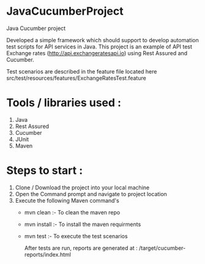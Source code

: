 # JavaCucumberProject
Java Cucumber project

Developed a simple framework which should support to develop automation test scripts for API services in Java. This project is an example of API test Exchange rates (http://api.exchangeratesapi.io) using Rest Assured and Cucumber.

Test scenarios are described in the feature file located here src/test/resources/features/ExchangeRatesTest.feature

# Tools / libraries used :

1. Java
2. Rest Assured
3. Cucumber
4. JUnit
5. Maven

# Steps to start :

1. Clone / Download the project into your local machine
2. Open the Command prompt and navigate to project location
3. Execute the following Maven command's
    - mvn clean :- To clean the maven repo
    - mvn install :- To install the maven requirments 
    - mvn test :- To execute the test scenarios
    
        After tests are run, reports are generated at : /target/cucumber-reports/index.html
